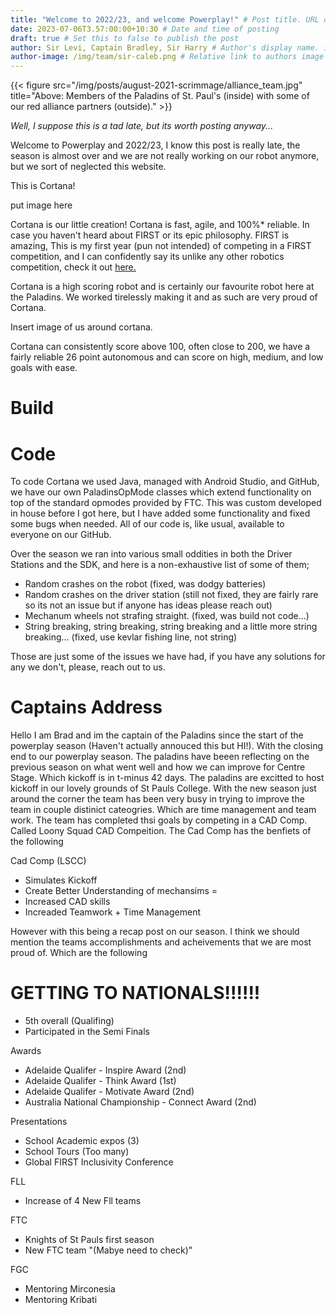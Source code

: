 ```yaml
---
title: "Welcome to 2022/23, and welcome Powerplay!" # Post title. URL of post is filename.
date: 2023-07-06T3.57:00:00+10:30 # Date and time of posting
draft: true # Set this to false to publish the post
author: Sir Levi, Captain Bradley, Sir Harry # Author's display name. i.e. Sir Somebody
author-image: /img/team/sir-caleb.png # Relative link to authors image
---
```


{{< figure src="/img/posts/august-2021-scrimmage/alliance_team.jpg" title="Above: Members of the Paladins of St. Paul's (inside) with some of our red alliance partners (outside)." >}}

*Well, I suppose this is a tad late, but its worth posting anyway...*

Welcome to Powerplay and 2022/23, I know this post is really late, the season is almost over and we are not really working on our robot anymore, but we sort of neglected this website.

This is Cortana!

put image here

Cortana is our little creation! Cortana is fast, agile, and 100%* reliable. In case you haven't heard about FIRST or its epic philosophy. FIRST is amazing, This is my first year (pun not intended) of competing in a FIRST competition, and I can confidently say its unlike any other robotics competition, check it out [here.](https://firstinspires.org)

Cortana is a high scoring robot and is certainly our favourite robot here at the Paladins. We worked tirelessly making it and as such are very proud of Cortana.

Insert image of us around cortana.

Cortana can consistently score above 100, often close to 200, we have a fairly reliable 26 point autonomous and can score on high, medium, and low goals with ease. 

# Build



# Code

To code Cortana we used Java, managed with Android Studio, and GitHub, we have our own PaladinsOpMode classes which extend functionality on top of the standard opmodes provided by FTC. This was custom developed in house before I got here, but I have added some functionality and fixed some bugs when needed. All of our code is, like usual, available to everyone on our GitHub. 

Over the season we ran into various small oddities in both the Driver Stations and the SDK, and here is a non-exhaustive list of some of them;

- Random crashes on the robot (fixed, was dodgy batteries)
- Random crashes on the driver station (still not fixed, they are fairly rare so its not an issue but if anyone has ideas please reach out)
- Mechanum wheels not strafing straight. (fixed, was build not code...)
- String breaking, string breaking, string breaking and a little more string breaking... (fixed, use kevlar fishing line, not string)

Those are just some of the issues we have had, if you have any solutions for any we don't, please, reach out to us.

# Captains Address 


Hello I am Brad and im the captain of the Paladins since the start of the powerplay season (Haven't actually annouced this but HI!). With the closing end to our powerplay season. The paladins have beeen reflecting on the previous season on what went well and how we can improve for Centre Stage. Which kickoff is in t-minus 42 days. The paladins are excitted to host kickoff in our lovely grounds of St Pauls College. With the new season just around the corner the team has been very busy in trying to improve the team in couple distinict cateogries. Which are time management and team work. The team has completed thsi goals by competing in a CAD Comp. Called Loony Squad CAD Compeition. The Cad Comp has the benfiets of the following

Cad Comp (LSCC)
- Simulates Kickoff
- Create Better Understanding of mechansims =
- Increased CAD skills
- Increaded Teamwork + Time Management

However with this being a recap post on our season. I think we should mention the teams accomplishments and acheivements that we are most proud of. Which are the following

# GETTING TO NATIONALS!!!!!!
- 5th overall (Qualifing)
- Participated in the Semi Finals

Awards

- Adelaide Qualifer - Inspire Award (2nd)
- Adelaide Qualifer - Think Award (1st)
- Adelaide Qualifer - Motivate Award (2nd)
- Australia National Championship - Connect Award (2nd)

Presentations

 - School Academic expos (3)
 - School Tours (Too many)
 - Global FIRST Inclusivity Conference

FLL

- Increase of 4 New Fll teams

FTC

- Knights of St Pauls first season
- New FTC team "(Mabye need to check)"

FGC

- Mentoring Mirconesia
- Mentoring Kribati

